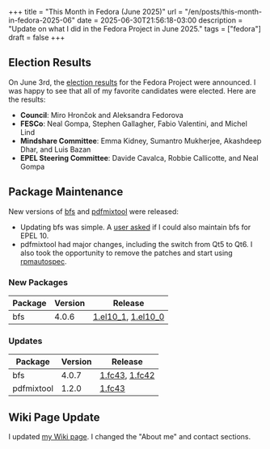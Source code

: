 +++
title = "This Month in Fedora (June 2025)"
url = "/en/posts/this-month-in-fedora-2025-06"
date = 2025-06-30T21:56:18-03:00
description = "Update on what I did in the Fedora Project in June 2025."
tags = ["fedora"]
draft = false
+++

## Election Results

On June 3rd, the [election results][f42-elections] for the Fedora Project were announced. I was happy to see that all of my favorite candidates were elected. Here are the results:

+ **Council**: Miro Hrončok and Aleksandra Fedorova
+ **FESCo**: Neal Gompa, Stephen Gallagher, Fabio Valentini, and Michel Lind
+ **Mindshare Committee**: Emma Kidney, Sumantro Mukherjee, Akashdeep Dhar, and Luis Bazan
+ **EPEL Steering Committee**: Davide Cavalca, Robbie Callicotte, and Neal Gompa

## Package Maintenance

New versions of [bfs][bfs-src] and [pdfmixtool][pdfmixtool-src] were released:

+ Updating bfs was simple. A [user asked][bfs-epel10-request] if I could also maintain bfs for EPEL 10.
+ pdfmixtool had major changes, including the switch from Qt5 to Qt6. I also took the opportunity to remove the patches and start using [rpmautospec][rpmautospec-doc].

### New Packages

| Package | Version | Release                                        |
|---------|---------|------------------------------------------------|
| bfs     | 4.0.6   | [1.el10_1][bfs-el10_1], [1.el10_0][bfs-el10_0] |

### Updates

| Package    | Version | Release                                |
|------------|---------|----------------------------------------|
| bfs        | 4.0.7   | [1.fc43][bfs-fc43], [1.fc42][bfs-fc42] |
| pdfmixtool | 1.2.0   | [1.fc43][pdfmixtool-fc43]              |

## Wiki Page Update

I updated [my Wiki page][xfgusta-wiki]. I changed the "About me" and contact sections.

[f42-elections]: https://communityblog.fedoraproject.org/f42-elections-results/
[bfs-src]: https://src.fedoraproject.org/rpms/bfs
[pdfmixtool-src]: https://src.fedoraproject.org/rpms/pdfmixtool
[bfs-epel10-request]: https://bugzilla.redhat.com/show_bug.cgi?id=2371050
[bfs-el10_1]: https://bodhi.fedoraproject.org/updates/FEDORA-EPEL-2025-7e71075e97
[bfs-el10_0]: https://bodhi.fedoraproject.org/updates/FEDORA-EPEL-2025-0984fb1c8d
[rpmautospec-doc]: https://docs.pagure.org/fedora-infra.rpmautospec/index.html
[bfs-fc43]: https://bodhi.fedoraproject.org/updates/FEDORA-2025-a9d3b24d09
[bfs-fc42]: https://bodhi.fedoraproject.org/updates/FEDORA-2025-3abca4b043
[pdfmixtool-fc43]: https://bodhi.fedoraproject.org/updates/FEDORA-2025-2e3988d450
[xfgusta-wiki]: https://fedoraproject.org/wiki/User:Xfgusta
